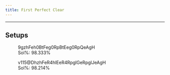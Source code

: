 ```yaml
---
title: First Perfect Clear
---
```


___
## Setups
<figure class = "Rot180">
	<fumen>9gzhFeh0BtFeg0RpBtEeg0RpQeAgH</fumen>
	<figcaption><span title = "4956">Sol%: 98.333%</span></figcaption>
</figure>
<figure class = "Rot90">
	<fumen>v115@DhzhFeR4hlEeR4RpglGeRpglJeAgH</fumen>
	<figcaption><span title = "4950/5040">Sol%: 98.214%</span></figcaption>
</figure>